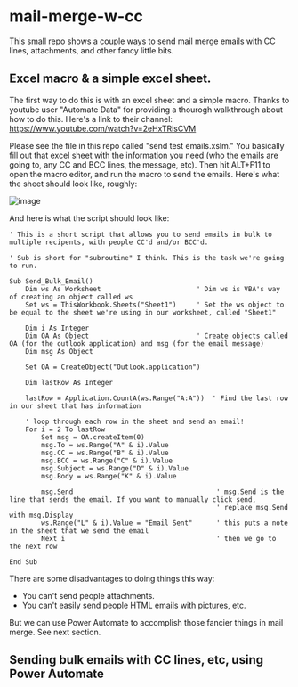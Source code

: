 # mail-merge-w-cc
This small repo shows a couple ways to send mail merge emails with CC lines, attachments, and other fancy little bits.


## Excel macro & a simple excel sheet.

The first way to do this is with an excel sheet and a simple macro. Thanks to youtube user "Automate Data" for providing a thourogh walkthrough about how to do this. Here's a link to their channel: https://www.youtube.com/watch?v=2eHxTRisCVM 

Please see the file in this repo called "send test emails.xslm." You basically fill out that excel sheet with the information you need (who the emails are going to, any CC and BCC lines, the message, etc). Then hit ALT+F11 to open the macro editor, and run the macro to send the emails. Here's what the sheet should look like, roughly:

![image](https://github.com/pete-rodrigue/mail-merge-w-cc/assets/8962291/a508295e-bc3b-4d6d-bf02-6e116da5bedb)



And here is what the script should look like:

```
' This is a short script that allows you to send emails in bulk to multiple recipents, with people CC'd and/or BCC'd.

' Sub is short for "subroutine" I think. This is the task we're going to run.

Sub Send_Bulk_Email()
    Dim ws As Worksheet                        ' Dim ws is VBA's way of creating an object called ws
    Set ws = ThisWorkbook.Sheets("Sheet1")     ' Set the ws object to be equal to the sheet we're using in our worksheet, called "Sheet1"
    
    Dim i As Integer
    Dim OA As Object                           ' Create objects called OA (for the outlook application) and msg (for the email message)
    Dim msg As Object
    
    Set OA = CreateObject("Outlook.application")
    
    Dim lastRow As Integer
    
    lastRow = Application.CountA(ws.Range("A:A"))  ' Find the last row in our sheet that has information
    
    ' loop through each row in the sheet and send an email!
    For i = 2 To lastRow
        Set msg = OA.createItem(0)
        msg.To = ws.Range("A" & i).Value
        msg.CC = ws.Range("B" & i).Value
        msg.BCC = ws.Range("C" & i).Value
        msg.Subject = ws.Range("D" & i).Value
        msg.Body = ws.Range("K" & i).Value
        
        msg.Send                                    ' msg.Send is the line that sends the email. If you want to manually click send,
                                                    ' replace msg.Send with msg.Display
        ws.Range("L" & i).Value = "Email Sent"      ' this puts a note in the sheet that we send the email
        Next i                                      ' then we go to the next row
    
End Sub
```


There are some disadvantages to doing things this way:

* You can't send people attachments.
* You can't easily send people HTML emails with pictures, etc.

But we can use Power Automate to accomplish those fancier things in mail merge. See next section.

## Sending bulk emails with CC lines, etc, using Power Automate


